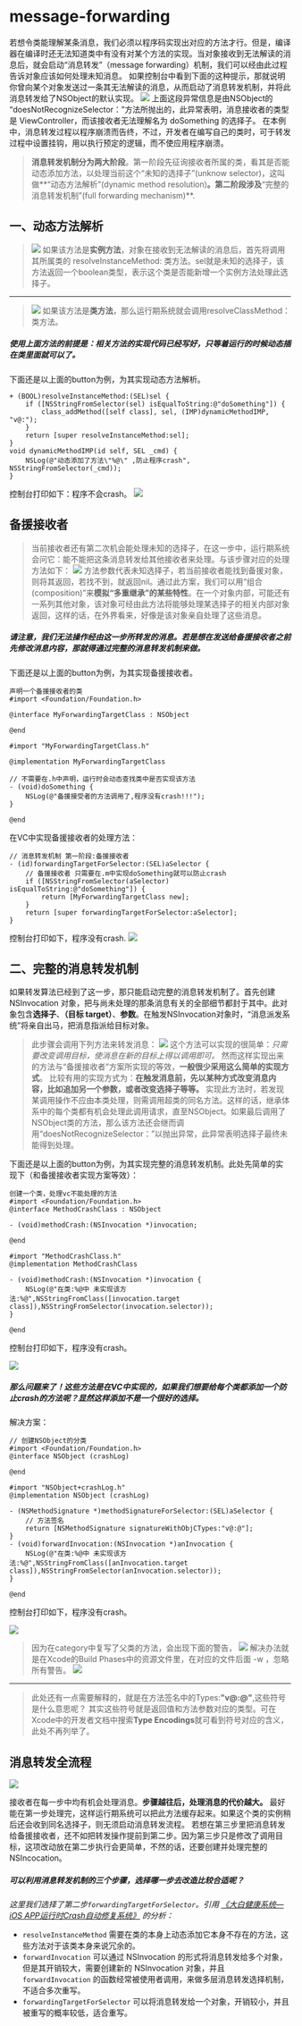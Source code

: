 # message-forwarding
若想令类能理解某条消息，我们必须以程序码实现出对应的方法才行。但是，编译器在编译时还无法知道类中有没有对某个方法的实现。当对象接收到无法解读的消息后，就会启动“消息转发”（message forwarding）机制，我们可以经由此过程告诉对象应该如何处理未知消息。
如果控制台中看到下面的这种提示，那就说明你曾向某个对象发送过一条其无法解读的消息，从而启动了消息转发机制，并将此消息转发给了NSObject的默认实现。
![](http://upload-images.jianshu.io/upload_images/3265534-5bce50521b4d2e8c.png?imageMogr2/auto-orient/strip%7CimageView2/2/w/1240)
上面这段异常信息是由NSObject的 “doesNotRecognizeSelector：”方法所抛出的，此异常表明，消息接收者的类型是 ViewController，而该接收者无法理解名为 doSomething 的选择子。
在本例中，消息转发过程以程序崩溃而告终，不过，开发者在编写自己的类时，可于转发过程中设置挂钩，用以执行预定的逻辑，而不使应用程序崩溃。
>**消息转发机制分为两大阶段**。第一阶段先征询接收者所属的类，看其是否能动态添加方法，以处理当前这个“未知的选择子”(unknow selector)，这叫做**“动态方法解析”(dynamic method resolution)**。第二阶段涉及**“完整的消息转发机制”(full forwarding mechanism)**.

## 一、动态方法解析

>![](http://upload-images.jianshu.io/upload_images/3265534-075043d47b41932c.png?imageMogr2/auto-orient/strip%7CimageView2/2/w/1240)
如果该方法是**实例方法**，对象在接收到无法解读的消息后，首先将调用其所属类的 resolveInstanceMethod: 类方法。sel就是未知的选择子，该方法返回一个boolean类型，表示这个类是否能新增一个实例方法处理此选择子。


---
>![](http://upload-images.jianshu.io/upload_images/3265534-c3f36da765ab92a3.png?imageMogr2/auto-orient/strip%7CimageView2/2/w/1240)
如果该方法是**类方法**，那么运行期系统就会调用resolveClassMethod：类方法。

##### 使用上面方法的前提是：相关方法的实现代码已经写好，只等着运行的时候动态插在类里面就可以了。
下面还是以上面的button为例，为其实现动态方法解析。
```
+ (BOOL)resolveInstanceMethod:(SEL)sel {
    if ([NSStringFromSelector(sel) isEqualToString:@"doSomething"]) {
        class_addMethod([self class], sel, (IMP)dynamicMethodIMP, "v@:");
    }
    return [super resolveInstanceMethod:sel];
}
void dynamicMethodIMP(id self, SEL _cmd) {
    NSLog(@"动态添加了方法\"%@\" ,防止程序crash", NSStringFromSelector(_cmd));
}
```
控制台打印如下：程序不会crash。
![](http://upload-images.jianshu.io/upload_images/3265534-ab9314f8c5ffbe83.png?imageMogr2/auto-orient/strip%7CimageView2/2/w/1240)
## 备援接收者
>当前接收者还有第二次机会能处理未知的选择子，在这一步中，运行期系统会问它：能不能把这条消息转发给其他接收者来处理。与该步骤对应的处理方法如下：
![](http://upload-images.jianshu.io/upload_images/3265534-bb09f5c6a4566688.png?imageMogr2/auto-orient/strip%7CimageView2/2/w/1240)
方法参数代表未知选择子，若当前接收者能找到备援对象，则将其返回，若找不到，就返回nil。通过此方案，我们可以用“组合(composition)”来**模拟“多重继承”的某些特性**。在一个对象内部，可能还有一系列其他对象，该对象可经由此方法将能够处理某选择子的相关内部对象返回，这样的话，在外界看来，好像是该对象亲自处理了这些消息。

##### 请注意，我们无法操作经由这一步所转发的消息。若是想在发送给备援接收者之前先修改消息内容，那就得通过完整的消息转发机制来做。
下面还是以上面的button为例，为其实现备援接收者。
```
声明一个备援接收者的类
#import <Foundation/Foundation.h>

@interface MyForwardingTargetClass : NSObject

@end

#import "MyForwardingTargetClass.h"

@implementation MyForwardingTargetClass

// 不需要在.h中声明，运行时会动态查找类中是否实现该方法
- (void)doSomething {
    NSLog(@"备援接受者的方法调用了,程序没有crash!!!");
}

@end
```
在VC中实现备援接收者的处理方法：
```
// 消息转发机制 第一阶段:备援接收者
- (id)forwardingTargetForSelector:(SEL)aSelector {
    // 备援接收者 只需要在.m中实现doSomething就可以防止crash
    if ([NSStringFromSelector(aSelector) isEqualToString:@"doSomething"]) {
        return [MyForwardingTargetClass new];
    }
    return [super forwardingTargetForSelector:aSelector];
}
```
控制台打印如下，程序没有crash.
![](http://upload-images.jianshu.io/upload_images/3265534-6a8994dd597cc436.png?imageMogr2/auto-orient/strip%7CimageView2/2/w/1240)

## 二、完整的消息转发机制
如果转发算法已经到了这一步，那只能启动完整的消息转发机制了。首先创建NSInvocation 对象，把与尚未处理的那条消息有关的全部细节都封于其中。此对象包含**选择子**、**（目标 target）**、**参数**。在触发NSInvocation对象时，“消息派发系统”将亲自出马，把消息指派给目标对象。
>此步骤会调用下列方法来转发消息：
![](http://upload-images.jianshu.io/upload_images/3265534-c1f09fe2180029f4.png?imageMogr2/auto-orient/strip%7CimageView2/2/w/1240)
这个方法可以实现的很简单：*只需要改变调用目标，使消息在新的目标上得以调用即可。* 然而这样实现出来的方法与“备援接收者”方案所实现的等效，**一般很少采用这么简单的实现方式**。
比较有用的实现方式为：**在触发消息前，先以某种方式改变消息内容，比如追加另一个参数，或者改变选择子等等。**
实现此方法时，若发现某调用操作不应由本类处理，则需调用超类的同名方法。这样的话，继承体系中的每个类都有机会处理此调用请求，直至NSObject。如果最后调用了NSObject类的方法，那么该方法还会继而调用“doesNotRecognizeSelector：”以抛出异常，此异常表明选择子最终未能得到处理。

下面还是以上面的button为例，为其实现完整的消息转发机制。此处先简单的实现下（和备援接收者实现方案等效）：
```
创建一个类，处理vc不能处理的方法
#import <Foundation/Foundation.h>
@interface MethodCrashClass : NSObject

- (void)methodCrash:(NSInvocation *)invocation;

@end

#import "MethodCrashClass.h"
@implementation MethodCrashClass

- (void)methodCrash:(NSInvocation *)invocation {
    NSLog(@"在类:%@中 未实现该方法:%@",NSStringFromClass([invocation.target class]),NSStringFromSelector(invocation.selector));
}

@end
```
控制台打印如下，程序没有crash。

![](http://upload-images.jianshu.io/upload_images/3265534-ff716caf57976103.png?imageMogr2/auto-orient/strip%7CimageView2/2/w/1240)
##### 那么问题来了！这些方法是在VC中实现的，如果我们想要给每个类都添加一个防止crash的方法呢？显然这样添加不是一个很好的选择。
解决方案：
```
// 创建NSObject的分类
#import <Foundation/Foundation.h>
@interface NSObject (crashLog)

@end

#import "NSObject+crashLog.h"
@implementation NSObject (crashLog)

- (NSMethodSignature *)methodSignatureForSelector:(SEL)aSelector {
    // 方法签名
    return [NSMethodSignature signatureWithObjCTypes:"v@:@"];   
}
- (void)forwardInvocation:(NSInvocation *)anInvocation {
    NSLog(@"在类:%@中 未实现该方法:%@",NSStringFromClass([anInvocation.target class]),NSStringFromSelector(anInvocation.selector));
}

@end
```
控制台打印如下，程序没有crash。

![](http://upload-images.jianshu.io/upload_images/3265534-41f03d3582d35067.png?imageMogr2/auto-orient/strip%7CimageView2/2/w/1240)
>因为在category中复写了父类的方法，会出现下面的警告，
![](http://upload-images.jianshu.io/upload_images/3265534-f1201589385e2628.png?imageMogr2/auto-orient/strip%7CimageView2/2/w/1240)
解决办法就是在Xcode的Build Phases中的资源文件里，在对应的文件后面 -w ，忽略所有警告。
![](http://upload-images.jianshu.io/upload_images/3265534-791c66acc96b8072.png?imageMogr2/auto-orient/strip%7CimageView2/2/w/1240)

---
>此处还有一点需要解释的，就是在方法签名中的Types:**"v@:@"**,这些符号是什么意思呢？
其实这些符号就是返回值和方法参数对应的类型。可在Xcode中的开发者文档中搜索**Type Encodings**就可看到符号对应的含义，此处不再列举了。

## 消息转发全流程
![](http://upload-images.jianshu.io/upload_images/3265534-28151afc2dc7aba8.png?imageMogr2/auto-orient/strip%7CimageView2/2/w/1240)

接收者在每一步中均有机会处理消息。**步骤越往后，处理消息的代价越大。** 最好能在第一步处理完，这样运行期系统可以把此方法缓存起来。如果这个类的实例稍后还会收到同名选择子，则无须启动消息转发流程。
若想在第三步里把消息转发给备援接收者，还不如把转发操作提前到第二步。因为第三步只是修改了调用目标，这项改动放在第二步执行会更简单，不然的话，还要创建并处理完整的NSIncocation。

##### 可以利用消息转发机制的三个步骤，选择哪一步去改造比较合适呢？

*这里我们选择了第二步`forwardingTargetForSelector`。引用 [《大白健康系统—iOS APP运行时Crash自动修复系统》](https://neyoufan.github.io/2017/01/13/ios/BayMax_HTSafetyGuard/) 的分析：*

- `resolveInstanceMethod` 需要在类的本身上动态添加它本身不存在的方法，这些方法对于该类本身来说冗余的。
- `forwardInvocation` 可以通过 NSInvocation 的形式将消息转发给多个对象，但是其开销较大，需要创建新的 NSInvocation 对象，并且 `forwardInvocation` 的函数经常被使用者调用，来做多层消息转发选择机制，不适合多次重写。
- `forwardingTargetForSelector` 可以将消息转发给一个对象，开销较小，并且被重写的概率较低，适合重写。

